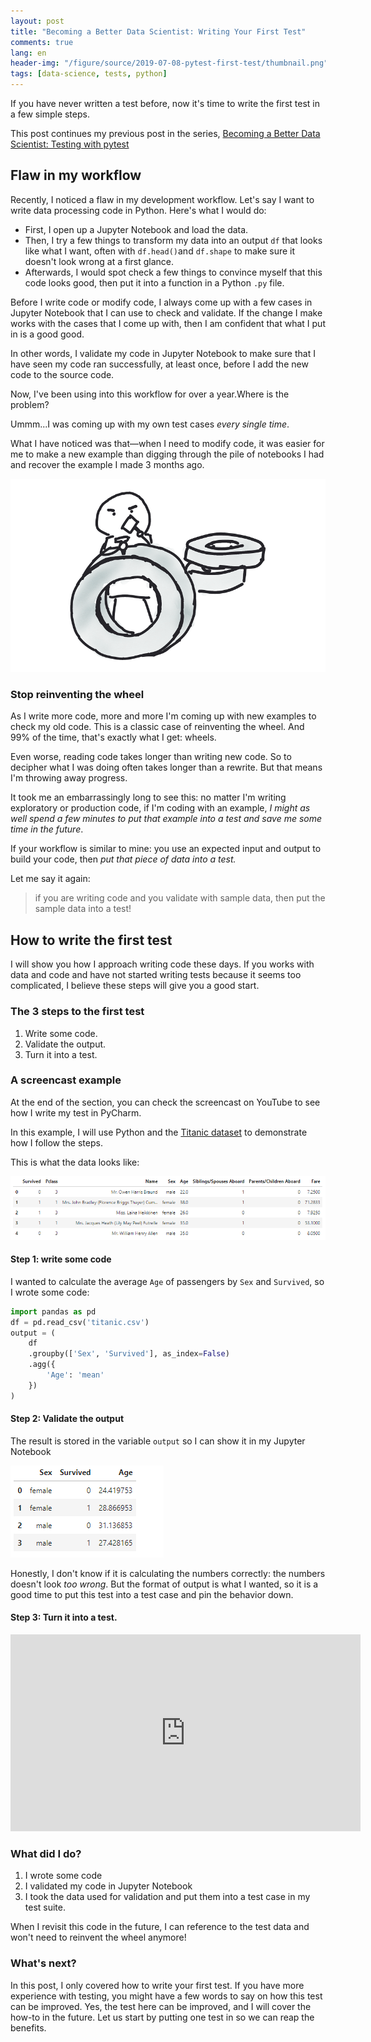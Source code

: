 ```yaml
---
layout: post
title: "Becoming a Better Data Scientist: Writing Your First Test"
comments: true
lang: en
header-img: "/figure/source/2019-07-08-pytest-first-test/thumbnail.png"
tags: [data-science, tests, python]
---
```


If you have never written a test before, now it's time to write the first test in a few simple steps.

This post continues my previous post in the series, [Becoming a Better Data Scientist: Testing with pytest](https://changhsinlee.com/pytest-intro/)

## Flaw in my workflow

Recently, I noticed a flaw in my development workflow. Let's say I want to write data processing code in Python. Here's what I would do:

* First, I open up a Jupyter Notebook and load the data.
* Then, I try a few things to transform my data into an output `df` that looks like what I want, often with `df.head()`and `df.shape` to make sure it doesn't look wrong at a first glance.
* Afterwards, I would spot check a few things to convince myself that this code looks good, then put it into a function in a Python `.py` file.

Before I write code or modify code, I always come up with a few cases in Jupyter Notebook that I can use to check and validate. If the change I make works with the cases that I come up with, then I am confident that what I put in is a good good.

In other words, I validate my code in Jupyter Notebook to make sure that I have seen my code ran successfully, at least once, before I add the new code to the source code.

Now, I've been using into this workflow for over a year.Where is the problem?

Ummm...I was coming up with my own test cases _every single time_.

What I have noticed was that—when I need to modify code, it was easier for me to make a new example than digging through the pile of notebooks I had and recover the example I made 3 months ago.

![Let's reinvent the wheel](/figure/source/2019-07-08-pytest-first-test/wheel.png)

### Stop reinventing the wheel

As I write more code, more and more I'm coming up with new examples to check my old code. This is a classic case of reinventing the wheel. And 99% of the time, that's exactly what I get: wheels.

Even worse, reading code takes longer than writing new code. So to decipher what I was doing often takes longer than a rewrite. But that means I'm throwing away progress.

It took me an embarrassingly long to see this: no matter I'm writing exploratory or production code, if I'm coding with an example, _I might as well spend a few minutes to put that example into a test and save me some time in the future_.

If your workflow is similar to mine: you use an expected input and output to build your code, then _put that piece of data into a test._

Let me say it again:

> if you are writing code and you validate with sample data, then put the sample data into a test!

## How to write the first test

I will show you how I approach writing code these days. If you works with data and code and have not started writing tests because it seems too complicated, I believe these steps will give you a good start.

### The 3 steps to the first test

1. Write some code.
2. Validate the output.
3. Turn it into a test.

### A screencast example

At the end of the section, you can check the screencast on YouTube to see how I write my test in PyCharm.

In this example, I will use Python and the [Titanic dataset](https://www.kaggle.com/c/titanic) to demonstrate how I follow the steps.

This is what the data looks like:

![head of titanic dataset](/figure/source/2019-07-08-pytest-first-test/titanic-head.png)

#### Step 1: write some code

I wanted to calculate the average `Age` of passengers by `Sex` and `Survived`, so I wrote some code:

```py
import pandas as pd
df = pd.read_csv('titanic.csv')
output = (
    df
    .groupby(['Sex', 'Survived'], as_index=False)
    .agg({
        'Age': 'mean'
    })
)
```

#### Step 2: Validate the output

The result is stored in the variable `output` so I can show it in my Jupyter Notebook

 ![output of my function](/figure/source/2019-07-08-pytest-first-test/titanic-output.png)

Honestly, I don't know if it is calculating the numbers correctly: the numbers doesn't look _too wrong_. But the format of output is what I wanted, so it is a good time to put this test into a test case and pin the behavior down.

#### Step 3: Turn it into a test.

<iframe width="560" height="315" src="https://www.youtube.com/embed/sySUSDVGKkA" frameborder="0" allow="accelerometer; autoplay; encrypted-media; gyroscope; picture-in-picture" allowfullscreen></iframe>

### What did I do?

1. I wrote some code
2. I validated my code in Jupyter Notebook
3. I took the data used for validation and put them into a test case in my test suite.

When I revisit this code in the future, I can reference to the test data and won't need to reinvent the wheel anymore!

### What's next?

In this post, I only covered how to write your first test. If you have more experience with testing, you might have a few words to say on how this test can be improved. Yes, the test here can be improved, and I will cover the how-to in the future. Let us start by putting one test in so we can reap the benefits.
